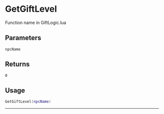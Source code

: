 # GetGiftLevel
Function name in GiftLogic.lua
## Parameters
`npcName`
## Returns
`0`
## Usage
```lua
GetGiftLevel(npcName)
```
---
